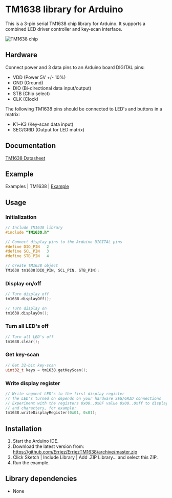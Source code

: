# TM1638 library for Arduino

This is a 3-pin serial TM1638 chip library for Arduino. It supports a combined 
LED driver controller and key-scan interface.

![TM1638 chip](https://raw.githubusercontent.com/Erriez/ErriezTM1638/master/extras/TM1638_pins.jpg)

## Hardware

Connect power and 3 data pins to an Arduino board DIGITAL pins:
* VDD (Power 5V +/- 10%)
* GND (Ground)
* DIO (Bi-directional data input/output)
* STB (Chip select)
* CLK (Clock)

The following TM1638 pins should be connected to LED's and buttons in a matrix:  
* K1~K3 (Key-scan data input)
* SEG/GRID (Output for LED matrix)

## Documentation
[TM1638 Datasheet](https://github.com/Erriez/ErriezTM1638/blob/master/extras/TM1638_datasheet.pdf)

## Example
Examples | TM1638 | [Example](https://github.com/Erriez/ErriezTM1638/blob/master/examples/Example/Example.ino)

## Usage

### Initialization
```c++
// Include TM1638 library
#include "TM1638.h"
  
// Connect display pins to the Arduino DIGITAL pins
#define DIO_PIN   2
#define SCL_PIN   3
#define STB_PIN   4
  
// Create TM1638 object
TM1638 tm1638(DIO_PIN, SCL_PIN, STB_PIN);
```

### Display on/off
```c++
// Turn display off
tm1638.displayOff();
  
// Turn display on
tm1638.displayOn();
```

### Turn all LED's off
```c++
// Turn all LED's off
tm1638.clear();
```

### Get key-scan
```c++
// Get 32-bit key-scan
uint32_t keys = tm1638.getKeyScan();
```

### Write display register
```c++
// Write segment LED's to the first display register
// The LED's turned on depends on your hardware SEG/GRID connections
// Experiment with the registers 0x00..0x0F value 0x00..0xff to display numbers
// and characters, for example:
tm1638.writeDisplayRegister(0x01, 0x01);
```

## Installation
1. Start the Arduino IDE.
2. Download the latest version from:  
   https://github.com/Erriez/ErriezTM1638/archive/master.zip
3. Click Sketch | Include Library | Add .ZIP Library... and select this ZIP.
5. Run the example.

## Library dependencies
* None
